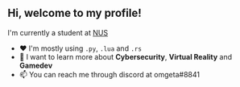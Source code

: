 ## Hi, welcome to my profile!

I'm currently a student at [NUS](https://www.comp.nus.edu.sg/programmes/ug/cs/)

- ❤️ I'm mostly using `.py`, `.lua` and `.rs`
- 📖 I want to learn more about **Cybersecurity**, **Virtual Reality** and **Gamedev**
- 📫 You can reach me through discord at omgeta#8841
